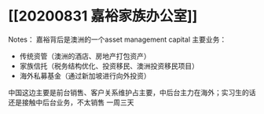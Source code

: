 # [[20200831 嘉裕家族办公室]]

Notes：
嘉裕背后是澳洲的一个asset management capital
主要业务：
- 传统资管（澳洲的酒店、房地产打包资产）
- 家族信托（税务结构优化、投资移民、澳洲投资移民项目）
- 海外私募基金（通过新加坡进行向外投资）

中国这边主要是前台销售、客户关系维护占主要，中后台主力在海外；实习生的话还是接触中后台业务，不太销售
一周三天
